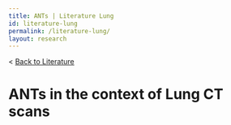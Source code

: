 ```yaml
---
title: ANTs | Literature Lung
id: literature-lung
permalink: /literature-lung/
layout: research
---
```

< <a href="/literature/">Back to Literature</a>

# ANTs in the context of Lung CT scans
